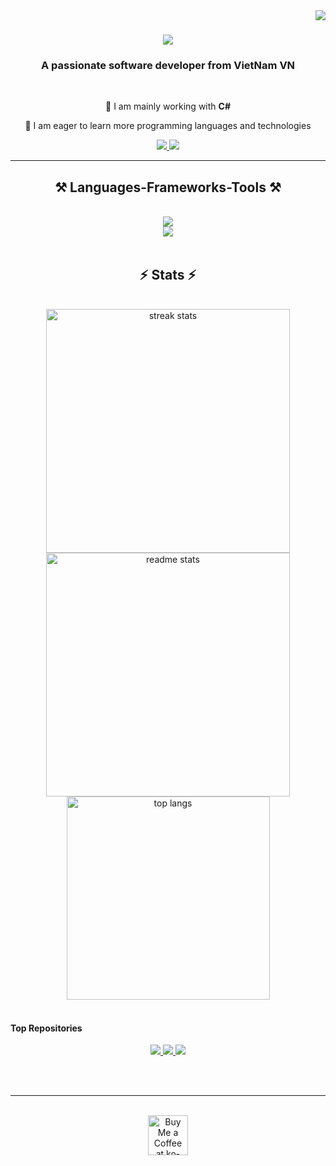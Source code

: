 <img align="right" src="https://visitor-badge.laobi.icu/badge?page_id=kimthien128.kimthien128" />

<h1 align="center">
    <img src="https://readme-typing-svg.herokuapp.com/?font=Righteous&size=35&center=true&vCenter=true&width=500&height=70&duration=4000&lines=Hi+There!+👋+I'm+Kim+Thien!;" />
</h1>

<h3 align="center">A passionate software developer from VietNam VN</h3>

<br/>

<div align="center">
 
 🔭 I am mainly working with  **C#**
 
 🌱 I am eager to learn more programming languages and technologies

 </div>
 
<div align="center"> 
  <a href="mailto:kimthien128@gmail.com">
    <img src="https://img.shields.io/badge/Gmail-333333?style=for-the-badge&logo=gmail&logoColor=red" />
  </a>
  
  <a href="https://kimthien128.github.io/portfolio" target="_blank">
     <img src="https://img.shields.io/badge/Portfolio-FF5722?style=for-the-badge&logo=todoist&logoColor=white" target="_blank" /> <!-- sqlite, safari, google-chrome are other good icon options -->
  </a>
</div>

 <hr/>
 
<h2 align="center">⚒️ Languages-Frameworks-Tools ⚒️</h2>
<br/>
<div align="center">
    <img src="https://skillicons.dev/icons?i=bootstrap,html,css,javascript,react,nodejs,figma" /><br>
    <img src="https://skillicons.dev/icons?i=cs,dotnet,github,git" />
    <br>
</div>

<br/>

<h2 align="center">⚡ Stats ⚡</h2>
<br>

<div align=center>
  <img width=390 src="https://github-readme-streak-stats-kimthien128.vercel.app?user=kimthien128&count_private=true&theme=react&border_radius=10" alt="streak stats"/>

  <img width=390 src="https://github-readme-stats.vercel.app/api?username=kimthien128&count_private=true&show_icons=true&theme=react&rank_icon=github&border_radius=10" alt="readme stats" />
  
  <img width=325 align="center" src="https://github-readme-stats.vercel.app/api/top-langs?username=kimthien128&hide=HTML&langs_count=8&layout=compact&theme=react&border_radius=10&size_weight=0.5&count_weight=0.5&exclude_repo=github-readme-stats" alt="top langs" />
</div>

<br>

#### Top Repositories

<div align="center">
    <a href="https://github.com/kimthien128/portfolio">
        <img src="https://github-readme-stats.vercel.app/api/pin/?username=kimthien128&repo=portfolio&theme=vue-dark" />
    </a>
    <a href="https://github.com/kimthien128/kt-timer">
        <img src="https://github-readme-stats.vercel.app/api/pin/?username=kimthien128&repo=kt-timer&theme=vue-dark" />
    </a>
    <a href="https://github.com/kimthien128/KTshop">
        <img src="https://github-readme-stats.vercel.app/api/pin/?username=kimthien128&repo=KTshop&theme=vue-dark" />
    </a>
</div>

<br/><br/>

<hr/>

<br/>

<div align="center">
<a href='https://ko-fi.com/kimthien128' target='_blank'><img height='64' style='border:0px;height:64px;' src='https://storage.ko-fi.com/cdn/kofi1.png?v=3' border='0' alt='Buy Me a Coffee at ko-fi.com' /></a>
</div>

<br/>
